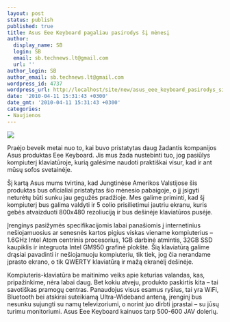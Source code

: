 ```yaml
---
layout: post
status: publish
published: true
title: Asus Eee Keyboard pagaliau pasirodys šį mėnesį
author:
  display_name: SB
  login: SB
  email: sb.technews.lt@gmail.com
  url: ''
author_login: SB
author_email: sb.technews.lt@gmail.com
wordpress_id: 4737
wordpress_url: http://localhost/site/new/asus_eee_keyboard_pasirodys_si_menesi/
date: '2010-04-11 15:31:43 +0300'
date_gmt: '2010-04-11 15:31:43 +0300'
categories:
- Naujienos
---
```

<div class="imgright"><img src="http://t3.gstatic.com/images?q=tbn:ZIpvf_HfiGBzSM:http://onlygizmos.com/content/2009/01/asus-eee.jpg"  /></div>
<p>Praėjo beveik metai nuo to, kai buvo pristatytas daug žadantis kompanijos Asus produktas Eee Keyboard. Jis mus žada nustebinti tuo, jog pasiūlys kompiuterį klaviatūroje, kurią galėsime naudoti praktiškai visur, kad ir ant mūsų sofos svetainėje.</p>
<p>Šį kartą Asus mums tvirtina, kad Jungtinėse Amerikos Valstijose šis produktas bus oficialiai pristatytas šio mėnesio pabaigoje, o jį įsigyti neturėtų būti sunku jau gegužės pradžioje. Mes galime priminti, kad šį kompiuterį bus galima valdyti ir 5 colio prisilietimui jautriu ekranu, kuris gebės atvaizduoti 800x480 rezoliuciją ir bus dešinėje klaviatūros pusėje.</p>
<p>Įrenginys pasižymės specifikacijomis labai panašiomis į internetinius nešiojamuosius ar senesnės kartos pigius viskas viename kompiuterius – 1.6GHz Intel Atom centrinis procesorius, 1GB darbinė atmintis, 32GB SSD kaupiklis ir integruota Intel GM950 grafinė plokštė. Šią klaviatūrą galime drąsiai pavadinti ir nešiojamuoju kompiuteriu, tik tiek, jog čia nerandame įprasto ekrano, o tik QWERTY klaviatūrą ir mažą ekranėlį dešinėje.</p>
<p>Kompiuteris-klaviatūra be maitinimo veiks apie keturias valandas, kas, pripažinkime, nėra labai daug. Bet kokiu atveju, produkto paskirtis kita – tai savotiškas pramogų centras. Panaudojus visus esamus ryšius, tai yra WiFi, Bluetooth bei atskirai suteikiamą Ultra-Wideband anteną, įrenginį bus nesunku sujungti su namų televizoriumi, o norint juo dirbti įprastai – su jūsų turimu monitoriumi. Asus Eee Keyboard kainuos tarp 500-600 JAV dolerių.</p>
<p><object width="600" height="300"><param name="movie" value="http://www.youtube.com/v/leTCKDmnnSQ&hl=en_GB&fs=1&"></param><param name="allowFullScreen" value="true"></param><param name="allowscriptaccess" value="always"></param><embed src="http://www.youtube.com/v/leTCKDmnnSQ&hl=en_GB&fs=1&" type="application/x-shockwave-flash" allowscriptaccess="always" allowfullscreen="true" width="600" height="450"></embed></object><br /></p>
